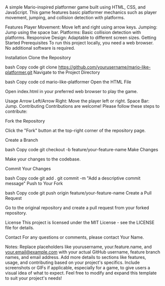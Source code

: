 A simple Mario-inspired platformer game built using HTML, CSS, and JavaScript. This game features basic platformer mechanics such as player movement, jumping, and collision detection with platforms.

Features
Player Movement: Move left and right using arrow keys.
Jumping: Jump using the space bar.
Platforms: Basic collision detection with platforms.
Responsive Design: Adaptable to different screen sizes.
Getting Started
Prerequisites
To run this project locally, you need a web browser. No additional software is required.

Installation
Clone the Repository

bash
Copy code
git clone https://github.com/yourusername/mario-like-platformer.git
Navigate to the Project Directory

bash
Copy code
cd mario-like-platformer
Open the HTML File

Open index.html in your preferred web browser to play the game.

Usage
Arrow Left/Arrow Right: Move the player left or right.
Space Bar: Jump.
Contributing
Contributions are welcome! Please follow these steps to contribute:

Fork the Repository

Click the "Fork" button at the top-right corner of the repository page.

Create a Branch

bash
Copy code
git checkout -b feature/your-feature-name
Make Changes

Make your changes to the codebase.

Commit Your Changes

bash
Copy code
git add .
git commit -m "Add a descriptive commit message"
Push to Your Fork

bash
Copy code
git push origin feature/your-feature-name
Create a Pull Request

Go to the original repository and create a pull request from your forked repository.

License
This project is licensed under the MIT License - see the LICENSE file for details.

Contact
For any questions or comments, please contact Your Name.

Notes:
Replace placeholders like yourusername, your.feature.name, and your.email@example.com with your actual GitHub username, feature branch names, and email address.
Add more details to sections like features, usage, and contributing based on your project's specifics.
Include screenshots or GIFs if applicable, especially for a game, to give users a visual idea of what to expect.
Feel free to modify and expand this template to suit your project's needs!
